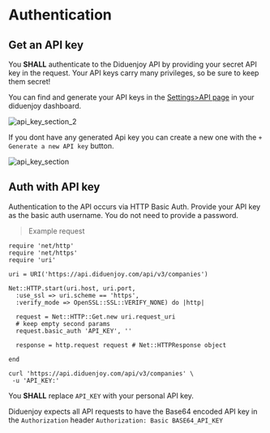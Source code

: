# Authentication

## Get an API key

You **SHALL** authenticate to the Diduenjoy API by providing your secret API key in the request. Your API keys carry many privileges, so be sure to keep them secret!

You can find and generate your API keys in the <a href="https://dashboard.diduenjoy.com/settings/api" target="_blank">Settings>API page</a> in your diduenjoy dashboard.

![api_key_section_2](authentication/api_key_section_2.png)

If you dont have any generated Api key you can create a new one with the `+ Generate a new API key` button.

![api_key_section](authentication/api_key_section.png)

## Auth with API key

Authentication to the API occurs via HTTP Basic Auth. Provide your API key as the basic auth username. You do not need to provide a password.

<blockquote class="lang-specific"><p>Example request</p></blockquote>

```ruby--Rails
require 'net/http'
require 'net/https'
require 'uri'

uri = URI('https://api.diduenjoy.com/api/v3/companies')

Net::HTTP.start(uri.host, uri.port,
  :use_ssl => uri.scheme == 'https',
  :verify_mode => OpenSSL::SSL::VERIFY_NONE) do |http|

  request = Net::HTTP::Get.new uri.request_uri
  # keep empty second params
  request.basic_auth 'API_KEY', ''

  response = http.request request # Net::HTTPResponse object

end
```

```shell--cURL
curl 'https://api.diduenjoy.com/api/v3/companies' \
 -u 'API_KEY:'
```

<aside class="notice lang-specific">You <b>SHALL</b> replace <code>API_KEY</code> with your personal API key.</aside>

Diduenjoy expects all API requests to have the Base64 encoded API key in the `Authorization` header
`Authorization: Basic BASE64_API_KEY`
